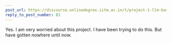```yaml
---
post_url: https://discourse.onlinedegree.iitm.ac.in/t/project-1-llm-based-automation-agent-discussion-thread-tds-jan-2025/164277/82
reply_to_post_number: 81
---
```

Yes. I am very worried about this project. I have been trying to do this. But have gotten nowhere until now.